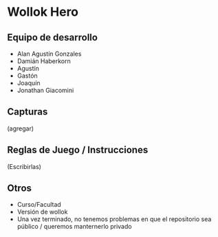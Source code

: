 # Wollok Hero

## Equipo de desarrollo

- Alan Agustín Gonzales
- Damián Haberkorn
- Agustín
- Gastón
- Joaquín
- Jonathan Giacomini

## Capturas

(agregar)

## Reglas de Juego / Instrucciones

(Escribirlas)


## Otros

- Curso/Facultad
- Versión de wollok
- Una vez terminado, no tenemos problemas en que el repositorio sea público / queremos manternerlo privado
